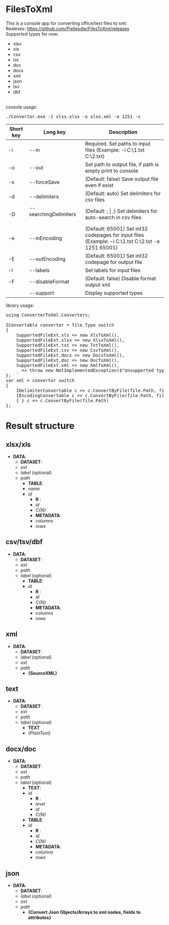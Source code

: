 # FilesToXml
This is a console app for converting office/text files to xml.<br />
Realeses: https://github.com/Pieliesdie/FilesToXml/releases<br />
Supported types for now:
<ul>
  <li>xlsx</li>
  <li>xls</li>
  <li>csv</li>
  <li>txt</li>
  <li>doc</li>
  <li>docx</li>
  <li>xml</li>
  <li>json</li>
  <li>tsv</li>
  <li>dbf</li>
</ul>
<br />
console usage:
<pre>
./Convertor.exe -i xlsx.xlsx -o xlsx.xml -e 1251 -s
</pre>

Short key|Long key|Description
| --- | --- | --- |
-i|--in|Required. Set paths to input files (Example: -i C:\1.txt C:\2.txt)
-o|--out|Set path to output file, if path is empty print to console
-s|--forceSave|(Default: false) Save output file even if exist
-d|--delimiters|(Default: auto) Set delimiters for csv files
-D|--searchingDelimiters &nbsp; &nbsp; &nbsp; &nbsp;|(Default: ; \|    ,) Set delimiters for auto-search in csv files
-e|--inEncoding|(Default: 65001) Set int32 codepages for input files (Example: -i C:\1.txt C:\2.txt -e 1251 65001)
-E|--outEncoding|(Default: 65001) Set int32 codepage for output file
-l|--labels|Set labels for input files
-F|--disableFormat|(Default: false) Disable format output xml
 ||--support|Display supported types

library usage:
<pre>
using ConverterToXml.Converters;

IConvertable convertor = file.Type switch
{
    SupportedFileExt.xls => new XlsToXml(),
    SupportedFileExt.xlsx => new XlsxToXml(),
    SupportedFileExt.txt => new TxtToXml(),
    SupportedFileExt.csv => new CsvToXml(),
    SupportedFileExt.docx => new DocxToXml(),
    SupportedFileExt.doc => new DocToXml(),
    SupportedFileExt.xml => new XmlToXml(),
    _ => throw new NotImplementedException($"Unsupported type")
};
var xml = convertor switch
{
    IDelimiterConvertable c => c.ConvertByFile(file.Path, file.Delimiter, file.Encoding),
    IEncodingConvertable c => c.ConvertByFile(file.Path, file.Encoding),
    { } c => c.ConvertByFile(file.Path)
};
</pre>

# Result structure
## xlsx/xls
* **DATA**:
    + **DATASET**:
    +  *ext*
    +  *label*  (optional)
    +  *path*
        + **TABLE**:
        +  *name*
        +  *id*
            + **R** :
            + *id*
            + *C{N}*
			+ **METADATA**:
			+  *columns*
			+  *rows*
## csv/tsv/dbf
* **DATA**:
    + **DATASET**:
    +  *ext*
    +  *path*
    +   *label*  (optional)
        + **TABLE**:
        +  *id*
            + **R** :
            + *id*
            + *C{N}*
            + **METADATA**:
			+  *columns*
			+  *rows*
## xml
* **DATA**:
    + **DATASET**:
    +  *label*  (optional)
    +  *ext*
    +  *path*
        + **{SourceXML}**

## text
* **DATA**:
    + **DATASET**:
    +  *ext*
    +  *path*
    +  *label*  (optional)
        + **TEXT**
        + *{PlainText}*

## docx/doc
* **DATA**:
    + **DATASET**:
    +  *ext*
    +  *path*
    +   *label*  (optional)
        + **TEXT**:
        + *id*
            + **R** :
            + *level* 
            + *id*
            + *C{N}*
        + **TABLE**:
        +  *id*
            + **R** :
            + *id*
            + *C{N}*
			+ **METADATA**:
			+  *columns*
			+  *rows*
## json
* **DATA**:
    + **DATASET**:
    +  *label*  (optional)
    +  *ext*
    +  *path*
        + **{Convert Json Objects/Arrays to xml nodes, fields to attributes}**
